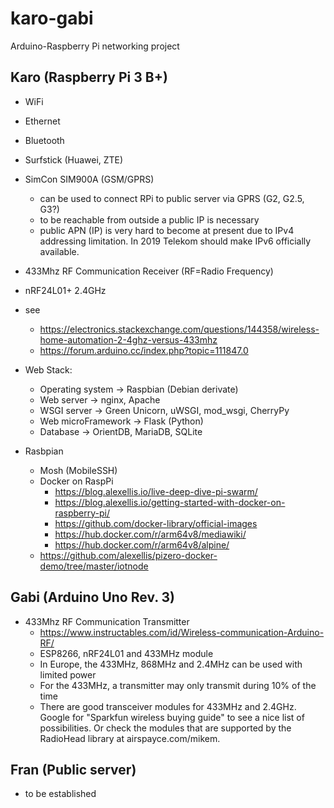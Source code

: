 # karo-gabi
Arduino-Raspberry Pi networking project

## Karo (Raspberry Pi 3 B+)

- WiFi
- Ethernet
- Bluetooth
- Surfstick (Huawei, ZTE)
- SimCon SIM900A (GSM/GPRS)
  - can be used to connect RPi to public server via GPRS (G2, G2.5, G3?)
  - to be reachable from outside a public IP is necessary
  - public APN (IP) is very hard to become at present due to IPv4 addressing limitation. In 2019 Telekom should make IPv6 officially available.
- 433Mhz RF Communication Receiver (RF=Radio Frequency)
- nRF24L01+ 2.4GHz
- see
  - https://electronics.stackexchange.com/questions/144358/wireless-home-automation-2-4ghz-versus-433mhz
  - https://forum.arduino.cc/index.php?topic=111847.0

- Web Stack:
  - Operating system -> Raspbian (Debian derivate)
  - Web server -> nginx, Apache
  - WSGI server -> Green Unicorn, uWSGI, mod_wsgi, CherryPy
  - Web microFramework -> Flask (Python)
  - Database -> OrientDB, MariaDB, SQLite
  
- Rasbpian
  - Mosh (MobileSSH)
  - Docker on RaspPi
    - https://blog.alexellis.io/live-deep-dive-pi-swarm/
    - https://blog.alexellis.io/getting-started-with-docker-on-raspberry-pi/
    - https://github.com/docker-library/official-images
    - https://hub.docker.com/r/arm64v8/mediawiki/
    - https://hub.docker.com/r/arm64v8/alpine/
  - https://github.com/alexellis/pizero-docker-demo/tree/master/iotnode

## Gabi (Arduino Uno Rev. 3)

- 433Mhz RF Communication Transmitter
  - https://www.instructables.com/id/Wireless-communication-Arduino-RF/
  - ESP8266, nRF24L01 and 433MHz module
  - In Europe, the 433MHz, 868MHz and 2.4MHz can be used with limited power
  - For the 433MHz, a transmitter may only transmit during 10% of the time
  - There are good transceiver modules for 433MHz and 2.4GHz. Google for "Sparkfun wireless buying guide" to see a nice list of possibilities. Or check the modules that are supported by the RadioHead library at airspayce.com/mikem.

## Fran (Public server)

- to be established
